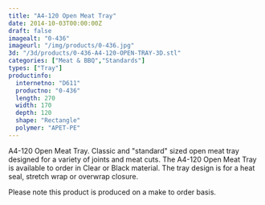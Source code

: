 ```yaml
---
title: "A4-120 Open Meat Tray"
date: 2014-10-03T00:00:00Z
draft: false
imagealt: "0-436"
imageurl: "/img/products/0-436.jpg"
3d: "/3d/products/0-436-A4-120-OPEN-TRAY-3D.stl"
categories: ["Meat & BBQ","Standards"]
types: ["Tray"]
productinfo:
  internetno: "D611"
  productno: "0-436"
  length: 270
  width: 170
  depth: 120
  shape: "Rectangle"
  polymer: "APET-PE"
---
```

A4-120 Open Meat Tray. Classic and "standard" sized open meat tray designed for a variety of joints and meat cuts. The A4-120 Open Meat Tray is available to order in Clear or Black material. The tray design is for a heat seal, stretch wrap or overwrap closure.

Please note this product is produced on a make to order basis.